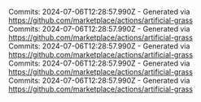 Commits: 2024-07-06T12:28:57.990Z - Generated via https://github.com/marketplace/actions/artificial-grass
<br>
Commits: 2024-07-06T12:28:57.990Z - Generated via https://github.com/marketplace/actions/artificial-grass
<br>
Commits: 2024-07-06T12:28:57.990Z - Generated via https://github.com/marketplace/actions/artificial-grass
<br>
Commits: 2024-07-06T12:28:57.990Z - Generated via https://github.com/marketplace/actions/artificial-grass
<br>
Commits: 2024-07-06T12:28:57.990Z - Generated via https://github.com/marketplace/actions/artificial-grass
<br>
